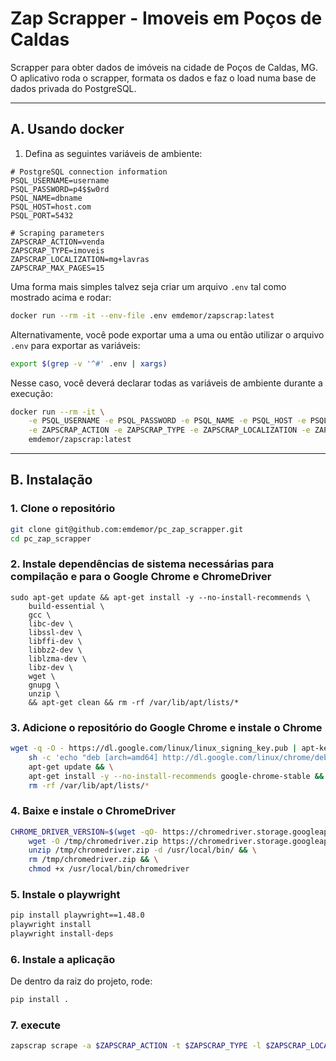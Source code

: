 # Zap Scrapper - Imoveis em Poços de Caldas

Scrapper para obter dados de imóveis na cidade de Poços de Caldas, MG. O aplicativo roda o scrapper, formata os dados e faz o load numa base de dados privada do PostgreSQL.

---

## A. Usando docker

1. Defina as seguintes variáveis de ambiente:

```
# PostgreSQL connection information
PSQL_USERNAME=username
PSQL_PASSWORD=p4$$w0rd
PSQL_NAME=dbname
PSQL_HOST=host.com
PSQL_PORT=5432

# Scraping parameters
ZAPSCRAP_ACTION=venda
ZAPSCRAP_TYPE=imoveis
ZAPSCRAP_LOCALIZATION=mg+lavras
ZAPSCRAP_MAX_PAGES=15
```

Uma forma mais simples talvez seja criar um arquivo `.env` tal como mostrado acima e rodar:

```bash
docker run --rm -it --env-file .env emdemor/zapscrap:latest
```

Alternativamente, você pode exportar uma a uma ou então utilizar o arquivo `.env` para exportar as variáveis:

```bash
export $(grep -v '^#' .env | xargs)
```

Nesse caso, você deverá declarar todas as variáveis de ambiente durante a execução:

```bash
docker run --rm -it \
    -e PSQL_USERNAME -e PSQL_PASSWORD -e PSQL_NAME -e PSQL_HOST -e PSQL_PORT \
    -e ZAPSCRAP_ACTION -e ZAPSCRAP_TYPE -e ZAPSCRAP_LOCALIZATION -e ZAPSCRAP_MAX_PAGES \
    emdemor/zapscrap:latest
```

---

## B. Instalação

### 1. Clone o repositório

```bash
git clone git@github.com:emdemor/pc_zap_scrapper.git
cd pc_zap_scrapper
```

### 2. Instale dependências de sistema necessárias para compilação e para o Google Chrome e ChromeDriver

```
sudo apt-get update && apt-get install -y --no-install-recommends \
    build-essential \
    gcc \
    libc-dev \
    libssl-dev \
    libffi-dev \
    libbz2-dev \
    liblzma-dev \
    libz-dev \
    wget \
    gnupg \
    unzip \
    && apt-get clean && rm -rf /var/lib/apt/lists/*
```

### 3. Adicione o repositório do Google Chrome e instale o Chrome

```bash
wget -q -O - https://dl.google.com/linux/linux_signing_key.pub | apt-key add - && \
    sh -c 'echo "deb [arch=amd64] http://dl.google.com/linux/chrome/deb/ stable main" > /etc/apt/sources.list.d/google-chrome.list' && \
    apt-get update && \
    apt-get install -y --no-install-recommends google-chrome-stable && \
    rm -rf /var/lib/apt/lists/*
```

### 4. Baixe e instale o ChromeDriver

```bash
CHROME_DRIVER_VERSION=$(wget -qO- https://chromedriver.storage.googleapis.com/LATEST_RELEASE) && \
    wget -O /tmp/chromedriver.zip https://chromedriver.storage.googleapis.com/$CHROME_DRIVER_VERSION/chromedriver_linux64.zip && \
    unzip /tmp/chromedriver.zip -d /usr/local/bin/ && \
    rm /tmp/chromedriver.zip && \
    chmod +x /usr/local/bin/chromedriver
```

### 5. Instale o playwright

```bash
pip install playwright==1.48.0
playwright install
playwright install-deps
```

### 6. Instale a aplicação

De dentro da raiz do projeto, rode:

```bash
pip install .
```

### 7. execute

```bash
zapscrap scrape -a $ZAPSCRAP_ACTION -t $ZAPSCRAP_TYPE -l $ZAPSCRAP_LOCALIZATION -m $ZAPSCRAP_MAX_PAGES
```
